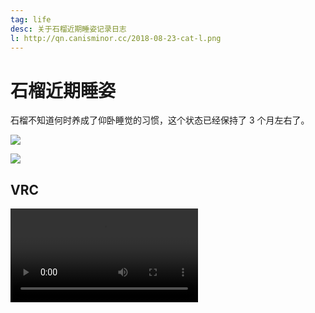```yaml
---
tag: life
desc: 关于石榴近期睡姿记录日志
l: http://qn.canisminor.cc/2018-08-23-cat-l.png
---
```


# 石榴近期睡姿

石榴不知道何时养成了仰卧睡觉的习惯，这个状态已经保持了 3 个月左右了。

![](http://qn.canisminor.cc/2018-08-23-cat.png)

![](http://qn.canisminor.cc/2018-08-23-cat-1.png)

## VRC

![video](http://qn-video.canisminor.cc/cat.mp4)
